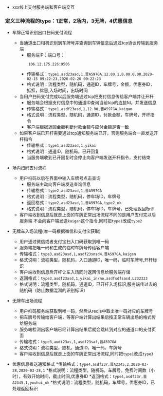 * xxx线上支付服务端和客户端交互

### 定义三种流程的type：1正常，2场内，3无牌，4优惠信息

* 车牌正常识别出口扫码支付流程
    * 当通道出口相机识别到车牌号并查询到车辆信息后通过tcp协议传输到服务端
        * 服务端IP：端口号：
        ```
            106.12.175.226:9506

        ```
        * 传输格式：`type1,asd23asd,1,晋A597GA,12.00,1,0.00,0.00,2020-02-15 09:22:23,2020-02-20 09:22:23`
        * 格式说明：流程类型，随机码，通道ID，车牌号，金额，优惠券ID，抵扣，优惠,入场时间，出场时间
    * 当用户扫码支付完成以后服务端通过tcp把支付信息传给客户端并让开杆
        * 服务端会根据支付信息中的通道ID查询当前tcp的连接fd，并发送信息
        * 传输格式：`type1,asdf23asd,1,12.00,晋A597GA,kaigan`
        * 格式说明：流程类型，随机码，通道ID，付款金额，车牌号，开杆指令
        * 客户端根据返回金额判断付款金额与应付金额是否一致
    * 如果客户端已开杆需要通过tcp通知服务端已开，否则服务端会一直发送开杆指令
        * 传输格式：`type1,asd23asd,1,yikai`
        * 格式说明：通道ID，随机码，已开回复
        * 当服务端收到已开回复时会停止向客户端发送开杆指令，支付结束

* 场内扫码支付流程
    * 用户扫码以后在界面中输入车牌号点击查询
        * 服务端主动向客户端发送查询信息
        * 传输格式：`type2,asd23asd,1,晋A597GA`
        * 格式说明：流程类型，随机码，停车场ID，车牌号
        * 返回格式：`type2,asd23asd,1,晋A597GA,type2_ok`
        * 格式说明：流程类型，随机码，停车场ID，车牌号，已处理返回标识
    * 客户端收到信息后就走上面的车牌正常出场流程不同的是用户支付完以后服务端
    不会向客户端发送`kaigan`这个指令,同时把`type1`改成`type2`
    
* 无牌车入场流程(唯一码根据微信和支付宝获取)
    * 用户通过微信或者支付宝扫入口码获取到唯一码
    * 服务端把唯一码和生成的临时车牌号传给客户端
    * 传输格式：`type3,asd23asd,1,asdf23snsd4,晋A597GA,kaigan`
    * 格式说明：流程类型，随机码，入口通道ID，唯一码，临时车牌号,开杆标识
    * 客户端收到信息后开杆让车入场同时返回信息给服务端存储
    * 返回格式：`type3,asdf23asd,1,yikai_in/no,asdfsdfsasd,L232323  `
    * 格式说明：流程类型，随机码，通道ID，已开杆入场标识,服务端传过去的随机码（防止数据混淆的识别标识）
* 无牌车出场流程
    * 用户扫码服务端获取到唯一码，然后从redis中取出唯一码对应的车牌号
    * 把车牌号传输给客户端，等客户端计算出结果后按正常车辆出场的格式传给服务端
    * 服务端检测出客户端已经计算出结果后就会跳转到对应的通道口的支付页面
    * 传输格式：`type3,audi23as,1,asdf23saf,晋A597GA`
    * 格式说明：流程类型，随机，通道ID，唯一码，车牌号
    * 客户端收到信息后就走上面的车牌正常出场流程,同时把`type1`改成`type3`
* 优惠信息推送通知格式
    *传输格式：`type4,asdf23r,晋A2345,2,2020-03-28,2020-03-28,1`
    *格式说明：流程类型，随机码，车牌号，免费时间数（小时），有效开始时间，截止时间,优惠券ID
    *返回格式：`type4,asdf23r,晋A2345,1,youhui_ok`
    *格式说明：流程类型，随机码，车牌号，优惠券ID，已处理返回标识

      

